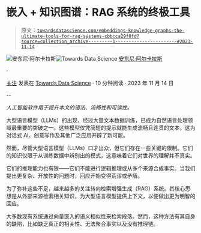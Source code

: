# 嵌入 + 知识图谱：RAG 系统的终极工具

> 原文：[`towardsdatascience.com/embeddings-knowledge-graphs-the-ultimate-tools-for-rag-systems-cbbcca29f0fd?source=collection_archive---------1-----------------------#2023-11-14`](https://towardsdatascience.com/embeddings-knowledge-graphs-the-ultimate-tools-for-rag-systems-cbbcca29f0fd?source=collection_archive---------1-----------------------#2023-11-14)

[](https://medium.com/@alcarazanthony1?source=post_page-----cbbcca29f0fd--------------------------------)![安东尼·阿尔卡拉斯](https://medium.com/@alcarazanthony1?source=post_page-----cbbcca29f0fd--------------------------------)[](https://towardsdatascience.com/?source=post_page-----cbbcca29f0fd--------------------------------)![Towards Data Science](https://towardsdatascience.com/?source=post_page-----cbbcca29f0fd--------------------------------) [安东尼·阿尔卡拉斯](https://medium.com/@alcarazanthony1?source=post_page-----cbbcca29f0fd--------------------------------)

·

[关注](https://medium.com/m/signin?actionUrl=https%3A%2F%2Fmedium.com%2F_%2Fsubscribe%2Fuser%2F30bc9ffd2f4b&operation=register&redirect=https%3A%2F%2Ftowardsdatascience.com%2Fembeddings-knowledge-graphs-the-ultimate-tools-for-rag-systems-cbbcca29f0fd&user=Anthony+Alcaraz&userId=30bc9ffd2f4b&source=post_page-30bc9ffd2f4b----cbbcca29f0fd---------------------post_header-----------) 发表在 [Towards Data Science](https://towardsdatascience.com/?source=post_page-----cbbcca29f0fd--------------------------------) · 10 分钟阅读 · 2023 年 11 月 14 日[](https://medium.com/m/signin?actionUrl=https%3A%2F%2Fmedium.com%2F_%2Fvote%2Ftowards-data-science%2Fcbbcca29f0fd&operation=register&redirect=https%3A%2F%2Ftowardsdatascience.com%2Fembeddings-knowledge-graphs-the-ultimate-tools-for-rag-systems-cbbcca29f0fd&user=Anthony+Alcaraz&userId=30bc9ffd2f4b&source=-----cbbcca29f0fd---------------------clap_footer-----------)

--

[](https://medium.com/m/signin?actionUrl=https%3A%2F%2Fmedium.com%2F_%2Fbookmark%2Fp%2Fcbbcca29f0fd&operation=register&redirect=https%3A%2F%2Ftowardsdatascience.com%2Fembeddings-knowledge-graphs-the-ultimate-tools-for-rag-systems-cbbcca29f0fd&source=-----cbbcca29f0fd---------------------bookmark_footer-----------)

*人工智能软件用于提升本文的语法、流畅性和可读性。*

大型语言模型（LLMs）的出现，经过大量文本数据训练，已成为自然语言处理领域最重要的突破之一。这些模型仅凭简短的提示就能生成流畅且连贯的文本，这为对话式 AI、创意写作及其他广泛应用开辟了新可能。

然而，尽管大型语言模型（LLMs）口才出众，但它们存在一些关键的限制。它们的知识仅限于从训练数据中辨别出的模式，这意味着它们对世界的理解并不真实。

它们的推理能力也有限——它们不能进行逻辑推理或从多个来源合成事实。当我们提出更复杂、开放性的问题时，回应开始变得荒谬或矛盾。

为了弥补这些不足，越来越多的关注转向检索增强生成（RAG）系统。其核心思想是从外部来源检索相关知识，为大型语言模型提供上下文，以便做出更为明智的回应。

大多数现有系统通过向量嵌入的语义相似性来检索段落。然而，这种方法有其自身的缺陷，比如缺乏真正的相关性、无法聚合事实以及没有推理链。
